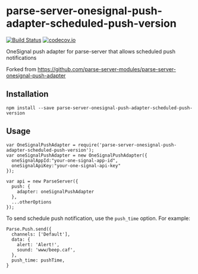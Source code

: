 # parse-server-onesignal-push-adapter-scheduled-push-version

[![Build Status](https://travis-ci.org/parse-server-modules/parse-server-onesignal-push-adapter.svg?branch=master)](https://travis-ci.org/parse-server-modules/parse-server-onesignal-push-adapter)
[![codecov.io](https://codecov.io/github/parse-server-modules/parse-server-onesignal-push-adapter/coverage.svg?branch=master)](https://codecov.io/github/parse-server-modules/parse-server-onesignal-push-adapter?branch=master)



OneSignal push adapter for parse-server that allows scheduled push notifications

Forked from https://github.com/parse-server-modules/parse-server-onesignal-push-adapter


## Installation

```
npm install --save parse-server-onesignal-push-adapter-scheduled-push-version
```

## Usage

```
var OneSignalPushAdapter = require('parse-server-onesignal-push-adapter-scheduled-push-version');
var oneSignalPushAdapter = new OneSignalPushAdapter({
  oneSignalAppId:"your-one-signal-app-id",
  oneSignalApiKey:"your-one-signal-api-key"
});

var api = new ParseServer({
  push: {
    adapter: oneSignalPushAdapter
  },
  ...otherOptions
});
```

To send schedule push notification, use the `push_time` option. For example:

```
Parse.Push.send({
  channels: ['Default'],
  data: {
    alert: 'Alert!',
    sound: 'www/beep.caf',
  },
  push_time: pushTime,
}
```